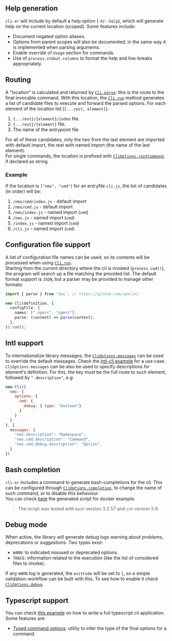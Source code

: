 ## Help generation
`cli-er` will include by default a help option (`-h`/`--help`), which will generate help on the current location (scoped). Some features include:
- Document negated option aliases.
- Options from parent scopes will also be documented, in the same way it is implemented when parsing arguments.
- Enable override of `Usage` section for commands.
- Use of `process.stdout.columns` to format the help and line-breaks appropriately.

## Routing
A "location" is calculated and returned by [`Cli.parse`](/docs/api.md#parseargs): this is the route to the final invocable command.
With this location, the [`Cli.run`](/docs/api.md#runargs) method generates a list of candidate files to execute and forward the parsed options. For each element of the location list (`[...rest, element]`):
1. `{...rest}/{element}/index` file.
2. `{...rest}/{element}` file.
3. The name of the entrypoint file

For all of these candidates, only the two from the last element are imported with default import, the rest with named import (the name of the last element).  
For single commands, the location is prefixed with [`CliOptions.rootCommand`](/docs/cli-options.md#rootcommand), if declared as string.

### Example
If the location is `["nms", "cmd"]` for an entryfile `cli.js`, the list of candidates (in order) will be:
1. `/nms/cmd/index.js` - default import
2. `/nms/cmd.js` - default import
3. `/nms/index.js` - named import  (`cmd`)
4. `/nms.js` - named import  (`cmd`)
5. `/index.js` - named import  (`cmd`)
6. `/cli.js` - named import  (`cmd`)

## Configuration file support
A list of configuration file names can be used, so its contents will be processed when using [`Cli.run`](/docs/api.md#runargs).  
Starting from the current directory where the cli is invoked (`process.cwd()`), the program will search up a file matching the provided list.
The default format support is `JSON`, but a parser may be provided to manage other formats:

```typescript
import { parse } from 'ini'; // https://github.com/npm/ini

new Cli(definition, {
  configFile: {
    names: [".npmrc", "npmrc"],
    parse: (content) => parse(content),
  },
}).run();
```

## Intl support
To internationalize library messages, the [`CliOptions.messages`](/docs/cli-options.md#messages) can be used to override the default messages. Check the [intl-cli example](/examples/intl-cli) for a use case.  
`CliOptions.messages` can be also be used to specify descriptions for element's definition. For this, the key must be the full route to such element, followed by `".description"`, e.g:
```javascript
new Cli({
  nms: {
    options: {
      cmd: {
        debug: { type: "boolean"}
      }
    }
  }
}, {
  messages: {
    "nms.description": "Namespace",
    "nms.cmd.description": "Command",
    "nms.cmd.debug.description": "Option",
  }
})
```

## Bash completion
`cli-er` includes a command to generate bash-completions for the cli. This can be configured through [`CliOptions.completion`](/docs/cli-options.md#completion), to change the name of such command, or to disable this behaviour.  
You can check [here](/examples/docker/completions.sh) the generated script for docker example.
> The script was tested with `bash` version 3.2.57 and `zsh` version 5.9.

## Debug mode
When active, the library will generate debug logs warning about problems, deprecations or suggestions. Two types exist:
- `WARN`: to indicated misused or deprecated options.
- `TRACE`: information related to the execution (like the list of considered files to invoke).

If any `WARN` log is generated, the `exitCode` will be set to `1`, so a simple validation-workflow can be built with this.
To see how to enable it check [`CliOptions.debug`](/docs/cli-options.md#debug).

## Typescript support
You can check [this example](/examples/ts-cli) on how to write a full typescript cli application. Some features are:
- [Typed command options](/docs/api.md#typescript-typing-commands-options): utility to infer the type of the final options for a command.